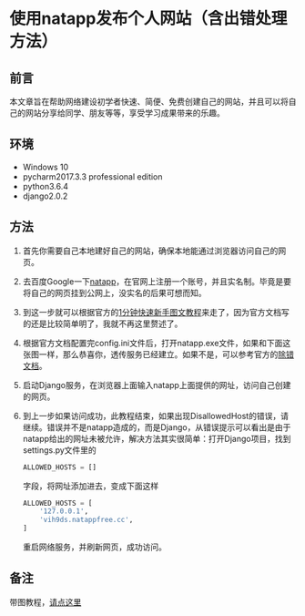 # 使用natapp发布个人网站（含出错处理方法）

## 前言

本文章旨在帮助网络建设初学者快速、简便、免费创建自己的网站，并且可以将自己的网站分享给同学、朋友等等，享受学习成果带来的乐趣。

## 环境

- Windows 10
- pycharm2017.3.3 professional edition
- python3.6.4
- django2.0.2

## 方法

1. 首先你需要自己本地建好自己的网站，确保本地能通过浏览器访问自己的网页。
2. 去百度Google一下[natapp](https://natapp.cn/)，在官网上注册一个账号，并且实名制。毕竟是要将自己的网页挂到公网上，没实名的后果可想而知。
3. 到这一步就可以根据官方的[1分钟快速新手图文教程](https://natapp.cn/article/natapp_newbie)来走了，因为官方文档写的还是比较简单明了，我就不再这里赘述了。
4. 根据官方文档配置完config.ini文件后，打开natapp.exe文件，如果和下面这张图一样，那么恭喜你，透传服务已经建立。如果不是，可以参考官方的[除错文档](https://natapp.cn/article/errors)。
5. 启动Django服务，在浏览器上面输入natapp上面提供的网址，访问自己创建的网页。
6. 到上一步如果访问成功，此教程结束，如果出现DisallowedHost的错误，请继续。错误并不是natapp造成的，而是Django，从错误提示可以看出是由于natapp给出的网址未被允许，解决方法其实很简单：打开Django项目，找到settings.py文件里的

    ```python
    ALLOWED_HOSTS = []
    ```

    字段，将网址添加进去，变成下面这样

    ```python
    ALLOWED_HOSTS = [
        '127.0.0.1',
        'vih9ds.natappfree.cc',
    ]
    ```

    重启网络服务，并刷新网页，成功访问。

## 备注

带图教程，[请点这里](https://blog.csdn.net/mildddd/article/details/79570001)
